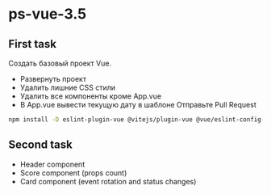 # ps-vue-3.5

## First task

Создать базовый проект Vue.

- Развернуть проект
- Удалить лишние CSS стили
- Удалить все компоненты кроме App.vue
- В App.vue вывести текущую дату в шаблоне
  Отправьте Pull Request


```bash
npm install -D eslint-plugin-vue @vitejs/plugin-vue @vue/eslint-config-prettier eslint
```

## Second task
- Header component
- Score component (props count)
- Card component (event rotation and status changes)
